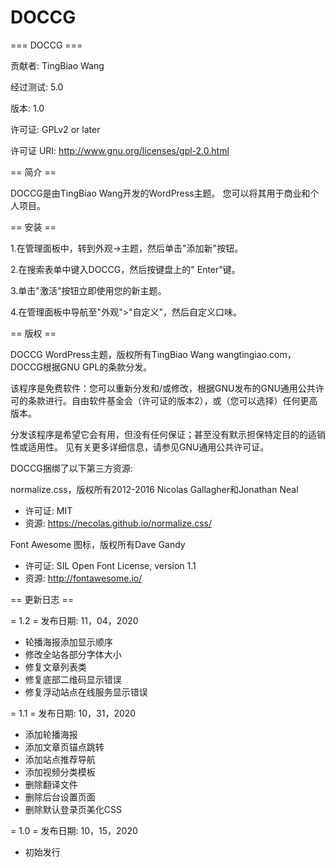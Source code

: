# DOCCG
=== DOCCG ===

贡献者: TingBiao Wang

经过测试: 5.0

版本: 1.0

许可证: GPLv2 or later

许可证 URI: http://www.gnu.org/licenses/gpl-2.0.html

== 简介 ==

DOCCG是由TingBiao Wang开发的WordPress主题。 您可以将其用于商业和个人项目。

== 安装 ==

1.在管理面板中，转到外观->主题，然后单击"添加新"按钮。

2.在搜索表单中键入DOCCG，然后按键盘上的" Enter"键。

3.单击"激活"按钮立即使用您的新主题。

4.在管理面板中导航至"外观">"自定义"，然后自定义口味。

== 版权 ==

DOCCG WordPress主题，版权所有TingBiao Wang wangtingiao.com，DOCCG根据GNU GPL的条款分发。

该程序是免费软件：您可以重新分发和/或修改，根据GNU发布的GNU通用公共许可的条款进行。自由软件基金会（许可证的版本2），或（您可以选择）任何更高版本。

分发该程序是希望它会有用，但没有任何保证；甚至没有默示担保特定目的的适销性或适用性。 见有关更多详细信息，请参见GNU通用公共许可证。

DOCCG捆绑了以下第三方资源:

normalize.css，版权所有2012-2016 Nicolas Gallagher和Jonathan Neal
* 许可证: MIT
* 资源: https://necolas.github.io/normalize.css/

Font Awesome 图标，版权所有Dave Gandy
* 许可证: SIL Open Font License, version 1.1
* 资源: http://fontawesome.io/

== 更新日志 ==

= 1.2 =
发布日期: 11，04，2020

* 轮播海报添加显示顺序
* 修改全站各部分字体大小
* 修复文章列表类
* 修复底部二维码显示错误
* 修复浮动站点在线服务显示错误

= 1.1 =
发布日期: 10，31，2020

* 添加轮播海报
* 添加文章页锚点跳转
* 添加站点推荐导航
* 添加视频分类模板
* 删除翻译文件
* 删除后台设置页面
* 删除默认登录页美化CSS

= 1.0 =
发布日期: 10，15，2020

* 初始发行

